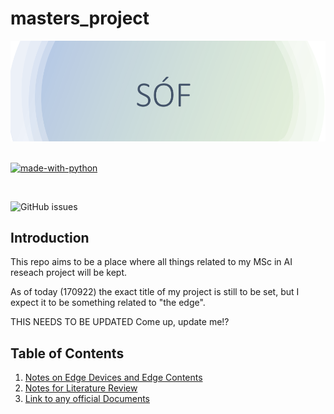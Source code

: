# masters_project
<div align="center">
  <img src="Images/logo.png">
</div>

<br>

[![made-with-python](https://img.shields.io/badge/Made%20with-Python-1f425f.svg)](https://www.python.org/)

<br>

![GitHub issues](https://img.shields.io/github/issues/ofithcheallaigh/masters_project)
## Introduction
This repo aims to be a place where all things related to my MSc in AI reseach project will be kept. 

As of today (170922) the exact title of my project is still to be set, but I expect it to be something related to "the edge".     

THIS NEEDS TO BE UPDATED
Come up, update me!?

## Table of Contents
1. [Notes on Edge Devices and Edge Contents](Notes/edge_notes.md)
2. [Notes for Literature Review](Notes/Research%20Articles/)
3. [Link to any official Documents](Official%20Docs)
